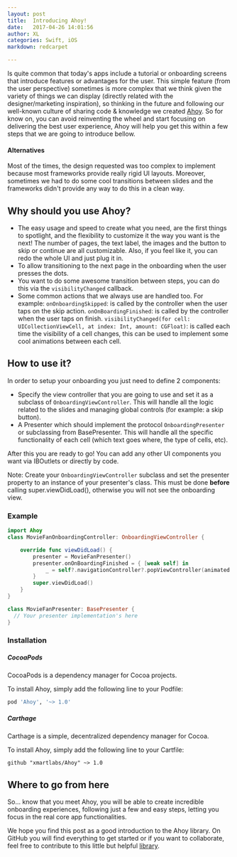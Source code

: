 ```yaml
---
layout: post
title:  Introducing Ahoy!
date:   2017-04-26 14:01:56
author: XL
categories: Swift, iOS
markdown: redcarpet

---
```


Is quite common that today's apps include a tutorial or onboarding screens that introduce features or advantages for the user.
This simple feature (from the user perspective) sometimes is more complex that we think given the variety of things we can display (directly related with the designer/marketing inspiration), so thinking in the future and following our well-known culture of sharing code & knowledge we created [Ahoy](https://github.com/xmartlabs/Ahoy).
So for know on, you can avoid reinventing the wheel and start focusing on delivering the best user experience, Ahoy will help you get this within a few steps that we are going to introduce bellow.

#### Alternatives
Most of the times, the design requested was too complex to implement because most frameworks provide really rigid UI layouts.
Moreover, sometimes we had to do some cool transitions between slides and the frameworks didn't provide any way to do this in a clean way.

## Why should you use Ahoy?
- The easy usage and speed to create what you need, are the first things to spotlight, and the flexibility to customize it the way you want is the next! The number of pages, the text label, the images and the button to skip or continue are all customizable.
Also, if you feel like it, you can redo the whole UI and just plug it in.
- To allow transitioning to the next page in the onboarding when the user presses the dots.
- You want to do some awesome transition between steps, you can do this via the `visibilityChanged` callback.
- Some common actions that we always use are handled too.
For example:
`onOnboardingSkipped`: is called by the controller when the user taps on the skip action.
`onOnBoardingFinished`: is called by the controller when the user taps on finish.
`visibilityChanged(for cell: UICollectionViewCell, at index: Int, amount: CGFloat)`: is called each time the visibility of a cell changes, this can be used to implement some cool animations between each cell.

## How to use it?
In order to setup your onboarding you just need to define 2 components:

- Specify the view controller that you are going to use and set it as a subclass of `OnboardingViewController`.
This will handle all the logic related to the slides and managing global controls (for example: a skip button).
- A Presenter which should implement the protocol `OnboardingPresenter` or subclassing from BasePresenter.
This will handle all the specific functionality of each cell (which text goes where, the type of cells, etc).

After this you are ready to go! You can add any other UI components you want via IBOutlets or directly by code.

Note: Create your `OnboardingViewController` subclass and set the presenter property to an instance of your presenter's class. This must be done **before** calling super.viewDidLoad(), otherwise you will not see the onboarding view.

### Example
```swift
import Ahoy
class MovieFanOnboardingController: OnboardingViewController {

    override func viewDidLoad() {
        presenter = MovieFanPresenter()
        presenter.onOnBoardingFinished = { [weak self] in
            _ = self?.navigationController?.popViewController(animated: true)
        }
        super.viewDidLoad()
    }
}

class MovieFanPresenter: BasePresenter {
  // Your presenter implementation's here
}
```

### Installation
##### CocoaPods

CocoaPods is a dependency manager for Cocoa projects.

To install Ahoy, simply add the following line to your Podfile:

```ruby
pod 'Ahoy', '~> 1.0'
```

##### Carthage
Carthage is a simple, decentralized dependency manager for Cocoa.

To install Ahoy, simply add the following line to your Cartfile:
```
github "xmartlabs/Ahoy" ~> 1.0
```


## Where to go from here
So… know that you meet Ahoy, you will be able to create incredible onboarding experiences, following just a few and easy steps, letting you focus in the real core app functionalities.

We hope you find this post as a good introduction to the Ahoy library. On GitHub you will find everything to get started or if you want to collaborate, feel free to contribute to this little but helpful [library](https://github.com/xmartlabs/Ahoy).
